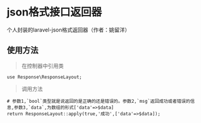 # json格式接口返回器
个人封装的laravel-json格式返回器（作者：姚留洋）

## 使用方法
>在控制器中引用类
```
use Response\ResponseLayout;
```
>调用方法

```
# 参数1,`bool`类型就是说返回的是正确的还是错误的。参数2,`msg`返回成功或者错误的信息,参数3,`data`,为数组的形式['data'=>$data]
return ResponseLayout::apply(true,'成功',['data'=>$data]);
```
